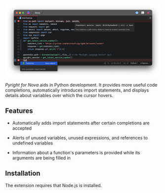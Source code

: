 ![Screenshot of the Nova editor showcasing Pyright functionality.](https://raw.githubusercontent.com/belcar-s/nova-pyright/trunk/Screenshots/main.png)

*Pyright for Nova* aids in Python development. It provides more useful code completions, automatically introduces import statements, and displays details about variables over which the cursor hovers.

## Features

* Automatically adds import statements after certain completions are accepted

* Alerts of unused variables, unused expressions, and references to undefined variables

* Information about a function's parameters is provided while its arguments are being filled in

## Installation

The extension requires that Node.js is installed.
